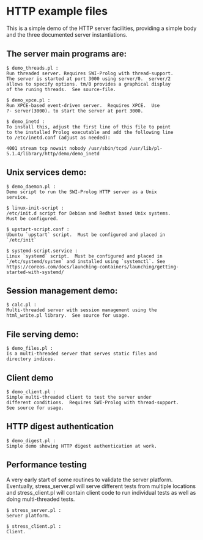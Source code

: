 # HTTP example files

This is a simple demo of the  HTTP server facilities, providing a simple
body and the three documented server instantiations.

## The server main programs are:

	$ demo_threads.pl :
	Run threaded server. Requires SWI-Prolog with thread-support.
	The server is started at port 3000 using server/0.  server/2
	allows to specify options. tm/0 provides a graphical display
	of the runing threads.  See source-file.

	$ demo_xpce.pl :
	Run XPCE-based event-driven server.  Requires XPCE.  Use
	?- server(3000). to start the server at port 3000.

	$ demo_inetd :
	To install this, adjust the first line of this file to point
	to the installed Prolog executable and add the following line
	to /etc/inetd.conf (adjust as needed):

	4001 stream tcp nowait nobody /usr/sbin/tcpd /usr/lib/pl-5.1.4/library/http/demo/demo_inetd

## Unix services demo:

	$ demo_daemon.pl :
	Demo script to run the SWI-Prolog HTTP server as a Unix
	service.

	$ linux-init-script :
	/etc/init.d script for Debian and Redhat based Unix systems.
	Must be configured.

	$ upstart-script.conf :
	Ubuntu `upstart` script.  Must be configured and placed in
	`/etc/init`

	$ systemd-script.service :
	Linux `systemd` script.  Must be configured and placed in
	`/etc/systemd/system` and installed using `systemctl`. See
	https://coreos.com/docs/launching-containers/launching/getting-started-with-systemd/

## Session management demo:

	$ calc.pl :
	Multi-threaded server with session management using the
	html_write.pl library.  See source for usage.

## File serving demo:

	$ demo_files.pl :
	Is a multi-threaded server that serves static files and
	directory indices.

## Client demo

	$ demo_client.pl :
	Simple multi-threaded client to test the server under
	different conditions.  Requires SWI-Prolog with thread-support.
	See source for usage.

## HTTP digest authentication

	$ demo_digest.pl :
	Simple demo showing HTTP digest authentication at work.

## Performance testing

A very early start of some  routines   to  validate the server platform.
Eventually, stress_server.pl will serve different   tests  from multiple
locations  and  stress_client.pl  will  contain    client  code  to  run
individual tests as well as doing multi-threaded tests.

	$ stress_server.pl :
	Server platform.

	$ stress_client.pl :
	Client.















